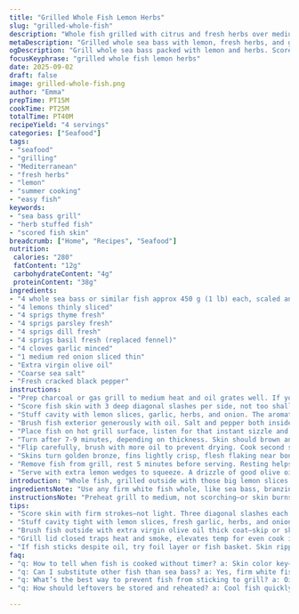 ```yaml
---
title: "Grilled Whole Fish Lemon Herbs"
slug: "grilled-whole-fish"
description: "Whole fish grilled with citrus and fresh herbs over medium heat. Uses aromatic combinations of thyme, parsley, dill, and fennel for a fragrant punch. Garlic and onion add depth. Cooking times shifted slightly for better control, relying on skin texture and flesh firmness to judge doneness. Olive oil for moisture and crisp skin. Substituted sea bass for variety and swapped fennel for basil, adding a fresh sweet note. Common pitfalls covered like avoiding fish sticking to grates, how to tell when it's done without timing alone, and why slit skin helps even cook."
metaDescription: "Grilled whole sea bass with lemon, fresh herbs, and garlic. Score skin, oil well, watch for skin crisp and clear juices to know when done."
ogDescription: "Grill whole sea bass packed with lemon and herbs. Score skin, oil, cook medium heat till skin crisps golden bronze and flesh flakes easily."
focusKeyphrase: "grilled whole fish lemon herbs"
date: 2025-09-02
draft: false
image: grilled-whole-fish.png
author: "Emma"
prepTime: PT15M
cookTime: PT25M
totalTime: PT40M
recipeYield: "4 servings"
categories: ["Seafood"]
tags:
- "seafood"
- "grilling"
- "Mediterranean"
- "fresh herbs"
- "lemon"
- "summer cooking"
- "easy fish"
keywords:
- "sea bass grill"
- "herb stuffed fish"
- "scored fish skin"
breadcrumb: ["Home", "Recipes", "Seafood"]
nutrition: 
 calories: "280"
 fatContent: "12g"
 carbohydrateContent: "4g"
 proteinContent: "38g"
ingredients:
- "4 whole sea bass or similar fish approx 450 g (1 lb) each, scaled and gutted"
- "4 lemons thinly sliced"
- "4 sprigs thyme fresh"
- "4 sprigs parsley fresh"
- "4 sprigs dill fresh"
- "4 sprigs basil fresh (replaced fennel)"
- "4 cloves garlic minced"
- "1 medium red onion sliced thin"
- "Extra virgin olive oil"
- "Coarse sea salt"
- "Fresh cracked black pepper"
instructions:
- "Prep charcoal or gas grill to medium heat and oil grates well. If you get impatient and the fish sticks, use a fish basket or foil as backup. Nothing worse than skin ripping off."
- "Score fish skin with 3 deep diagonal slashes per side, not too shallow or afraid, this helps heat penetrate and skin crisp without bursting flesh out."
- "Stuff cavity with lemon slices, garlic, herbs, and onion. The aromatics infuse from inside out, skip stuffing and you lose layers of flavor."
- "Brush fish exterior generously with oil. Salt and pepper both inside and out. Salt early here draws moisture but also primes skin crisp."
- "Place fish on hot grill surface, listen for that instant sizzle and smell fresh lemon mingling with smoke. Grill with lid closed to trap heat."
- "Turn after 7-9 minutes, depending on thickness. Skin should brown and crisp, flesh firm but still yielding. Watch juices run clear."
- "Flip carefully, brush with more oil to prevent drying. Cook second side another 7-9 minutes. Total cook closer to 20-22 minutes but rely on texture more than time."
- "Skins turn golden bronze, fins lightly crisp, flesh flaking near bones when poked with fork but still moist inside. If tail curls, a good sign it's done."
- "Remove fish from grill, rest 5 minutes before serving. Resting helps juices redistribute, don’t skip or fish dries out fast."
- "Serve with extra lemon wedges to squeeze. A drizzle of good olive oil, maybe sprinkle fresh chopped herbs if you have on hand."
introduction: "Whole fish, grilled outside with those big lemon slices tucked inside. Fresh herbs pushing out aroma like a punch in the face, with garlic and onion hiding in tight spaces. You know the drill—skin scoring is not optional, don’t skip it or you’ll have a mess. I tried different herbs, used fennel early on, but swapping basil gave a cleaner green note that brightens. Olive oil keeps skin shiny and crispy, and the grill’s heat makes those edges char in the best ways. Cooking? Watch skin texture, don’t just dial a timer. The smell of lemon grilling beats waiting for the watch. Rest fish right off grill or the juices disappear fast. I seasoned inside and out, dries less, tastes fuller. Cooking whole keeps fish juicy but watch the heat or you bear raw middle or dry edges. Keys to my grilled fish obsession."
ingredientsNote: "Use any firm white fish whole, like sea bass, branzino, or snapper. Scaling and gutting must be done in advance or ask your fishmonger to prep. Swap fennel sprigs for fresh basil—that twist adds brighter notes and complements garlic without overpowering. Lemon is critical but add some zest to flesh if you like bigger zing. Olive oil is essential, don’t skimp; it prevents sticking and crisps skin beautifully. Keep salt coarse for crunchy seasoning and fresh cracked pepper for texture. Garlic quantity can be dialed down if sensitive. Onion slices inside add mild sweetness but can be omitted. If no grill, a cast iron grill pan over high heat replicates some char but no smoke, adjust time carefully; may need slightly less. Must have open flame if possible for best flavor. For less smoky, use lemon slices outside the fish as well."
instructionsNote: "Preheat grill to medium, not scorching—or skin burns before flesh cooks. Oiling grates kept fights fish sticking; without it I ruined several first tries. Score skin firmly to help even cooking and avoid bursting or curling edges. Stuff cavity with aromatics to infuse inside, remember the flavor seeps out through scored skin when heat hits. Brush fish thoroughly with oil both sides and inside cavity; oil keeps skin from drying, encourages crisp rather than soggy peel. Salt layers moisture out a bit and firms flesh for grilling. Lid closed traps heat and smoke, raising grill temp to cook fish inward. Flip gently with wide spatula or tongs to keep skin intact. Watch skin color—not all bubbles or odor signals doneness. Flesh should flake when poked near backbone and juices run clear. Rest fish off heat few minutes, plate won’t wait but juices will. Final drizzle of oil and fresh herbs make a rustic finish. If worried about undercooking, poke eye with skewer—opaque flesh around it means ready."
tips:
- "Score skin with firm strokes—not light. Three diagonal slashes each side. Too shallow and heat won’t penetrate. Too deep and juices spill, flesh bursts out. Skin crispness depends on this technique; it controls steam escape and texture. Practice on smaller fish if unsure. Always prep oil grates well to avoid skin sticking and tearing during flips. Use fish basket if impatient or grates porous. Heat has to be medium, not scorching. Charred skin means burnt edges but raw flesh inside."
- "Stuff cavity tight with lemon slices, fresh garlic, herbs, and onion. Aromas push out under skin scoring. Skip stuffing and flavor flattens. Herbs selection is personal but basil beats fennel for less anise and sweeter green notes. Use sprigs whole rather than chopped to avoid bits falling out. Onion adds mild sweetness but omit if strong onion taste unwanted. Oil generously inside cavity too to keep flesh moist. Salt inside and out early pulls moisture but also firms flesh. Timing is secondary to texture and smell."
- "Brush fish outside with extra virgin olive oil thick coat—skip or skimpy oil means skin sticks and tears or soggy peel. Salt coarse sea salt only for crunch and enhanced crust. Fresh cracked black pepper adds texture but don’t overdo. Use tongs or wide slack spatula to flip gently; skin fragile after initial crunch sets. Watch juices run clear near slashes; cloudy juices mean undercooked. Turn skin from last to first side, so second side cooks evenly. Total time varies by thickness and fish type. Use tail curl as done signal. Never rely only on timer."
- "Grill lid closed traps heat and smoke, elevates temp for even cook inside but monitor closely or risk dry edges with raw center. Char aromas come from citrus oils vaporizing, listen for sizzle and smell fresh lemon mingling with smoke, that’s when to flip. Rest fish off heat minimum 5 minutes; juices redistribute and make flesh tender again. Skip resting and juices seep out on plate or fork. If no grill, use cast iron grill pan on high heat, less smoky and shorter time. Always test doneness by flaking flesh near backbone, never just timer."
- "If fish sticks despite oil, try foil layer or fish basket. Skin ripping ruins texture and presentation. Scoring helps but not foolproof; the fish type decides crisp success. Sea bass is good substitute for branzino or snapper. Swap herbs as you please but basil made skin shine brighter without overpowering garlic. Zest lemon into flesh for sharper zing if lemon slices aren’t enough. Garlic quantity can be reduced if overwhelmed. Cooking times approximate; rely on skin texture, sizzle, juice clarity, and tail curl to judge done state."
faq:
- "q: How to tell when fish is cooked without timer? a: Skin color key—golden bronze with crisp edges. Juices run clear near slashes. Flesh flakes near backbone but still moist. Tail curling upwards is another sign. Listen for steady sizzle; smoke smell bright with lemon helps timing. Don’t trust time alone, thickness varies and impacts cook time."
- "q: Can I substitute other fish than sea bass? a: Yes, firm white fish best—branzino, snapper. Must be whole, scaled, gutted. Skin thickness matters for scoring effect. Flesh texture impacts cooking times slightly. Adjust times and watch texture cues. Avoid oily fish or those with thick skin unless you adapt scoring and oiling approach."
- "q: What’s the best way to prevent fish from sticking to grill? a: Oil grates generously and before preheating grill. Use extra virgin olive oil for moisture and crisp skin. Score skin deeply. If sticking persists, fish basket or foil layer under fish saves skin from tearing. Flip gently using wide spatula. Don’t move fish until initial crust forms—typically first 7–9 minutes. Avoid scorching heat."
- "q: How should leftovers be stored and reheated? a: Cool fish quickly, store wrapped in fridge 1–2 days max. Reheat gently—cast iron pan with light oil or oven at low temp prevent drying out. Avoid microwave which can toughen flesh. Leftover fish can be cold flaked into salads or sandwiches too. For longer storage freeze wrapped well, lose some texture but keep flavor. Thaw overnight in fridge before reheating carefully."

---
```

